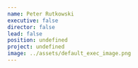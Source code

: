 ```yaml
---
name: Peter Rutkowski
executive: false
director: false
lead: false
position: undefined
project: undefined
image: ../assets/default_exec_image.png
---
```

